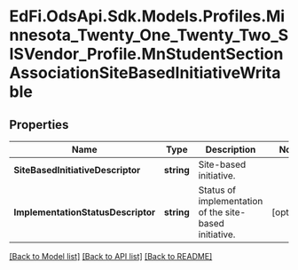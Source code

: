 # EdFi.OdsApi.Sdk.Models.Profiles.Minnesota_Twenty_One_Twenty_Two_SISVendor_Profile.MnStudentSectionAssociationSiteBasedInitiativeWritable
## Properties

Name | Type | Description | Notes
------------ | ------------- | ------------- | -------------
**SiteBasedInitiativeDescriptor** | **string** | Site-based initiative. | 
**ImplementationStatusDescriptor** | **string** | Status of implementation of the site-based initiative. | [optional] 

[[Back to Model list]](../README.md#documentation-for-models) [[Back to API list]](../README.md#documentation-for-api-endpoints) [[Back to README]](../README.md)

